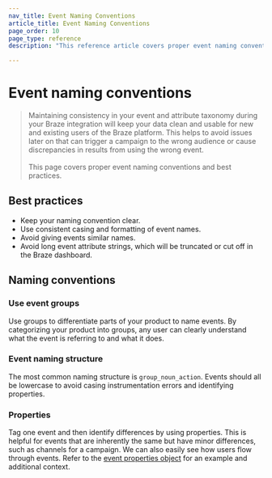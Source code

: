 ```yaml
---
nav_title: Event Naming Conventions
article_title: Event Naming Conventions
page_order: 10
page_type: reference
description: "This reference article covers proper event naming conventions and best practices."

---
```


# Event naming conventions

> Maintaining consistency in your event and attribute taxonomy during your Braze integration will keep your data clean and usable for new and existing users of the Braze platform. This helps to avoid issues later on that can trigger a campaign to the wrong audience or cause discrepancies in results from using the wrong event.<br><br>This page covers proper event naming conventions and best practices.

## Best practices

- Keep your naming convention clear.
- Use consistent casing and formatting of event names.
- Avoid giving events similar names.
- Avoid long event attribute strings, which will be truncated or cut off in the Braze dashboard.

## Naming conventions

### Use event groups

Use groups to differentiate parts of your product to name events. By categorizing your product into groups, any user can clearly understand what the event is referring to and what it does.

### Event naming structure

The most common naming structure is `group_noun_action`. Events should all be lowercase to avoid casing instrumentation errors and identifying properties.

### Properties

Tag one event and then identify differences by using properties. This is helpful for events that are inherently the same but have minor differences, such as channels for a campaign. We can also easily see how users flow through events. Refer to the [event properties object]({{site.baseurl}}/api/objects_filters/event_object/#event-properties-object) for an example and additional context.
